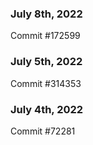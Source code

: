 ### July 8th, 2022

Commit #172599

### July 5th, 2022

Commit #314353


### July 4th, 2022

Commit #72281
